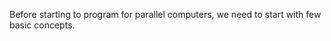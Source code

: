 <!-- Title: Parallel programming concepts -->

<!-- Short description:

In this article we discuss, the most important concepts you need to know
before starting parallel programming 

-->

Before starting to program for parallel computers, we need to start with few
basic concepts.


